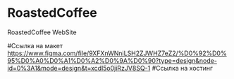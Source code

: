 # RoastedCoffee
RoastedCoffee WebSite

#Ссылка на макет
https://www.figma.com/file/9XFXnWNniLSH2ZJWHZ7eZ2/%D0%92%D0%95%D0%A0%D0%A1%D0%A2%D0%9A%D0%90?type=design&node-id=0%3A1&mode=design&t=xcdl5o0jiRzJV8SQ-1
#Ссылка на хостинг
